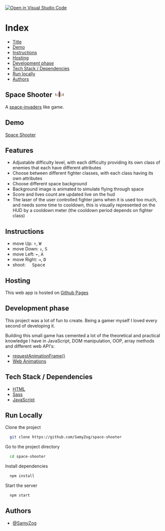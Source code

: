 [![Open in Visual Studio Code](https://open.vscode.dev/badges/open-in-vscode.svg)](https://open.vscode.dev/organization/repository)

# Index
-   [Title](#title)
-   [Demo](#demo)
-   [Instructions](#instructions)
-   [Hosting](#host)
-   [Development phase](#dev-phase)
-   [Tech Stack / Dependencies](#deps)
-   [Run locally](#run)
-   [Authors](#authors)

<h2 id="title">Space Shooter&nbsp;&nbsp;<img src="src/assets/fighter/red.png" height="20"/></h2>

A [space-invaders](https://en.wikipedia.org/wiki/Space_Invaders) like game.

<h2 id="demo">Demo</h2>

[Space Shooter](https://samyzog.github.io/space-shooter/)

<h2 id="features">Features</h2>

-   Adjustable difficulty level, with each difficulty providing its own class of enemies that each have different
    attributes
-   Choose between different fighter classes, with each class having its own attributes
-   Choose different space background
-   Background image is animated to simulate flying through space
-   Score and lives count are updated live on the hud
-   The laser of the user controlled fighter jams when it is used too much, and needs some time to cooldown, this is
    visually represented on the HUD by a cooldown meter (the cooldown period depends on fighter class)

<h2 id="demo">Instructions</h2>

-   move Up: <kbd>&#8593;</kbd>, <kbd>W</kbd>
-   move Down: <kbd>&#8595;</kbd>, <kbd>S</kbd>
-   move Left: <kbd>&#8592;</kbd>, <kbd>A</kbd>
-   move Right: <kbd>&#8594;</kbd>, <kbd>D</kbd>
-   shoot: <kbd>&nbsp;&nbsp;Space&nbsp;&nbsp;</kbd>

<h2 id="host">Hosting</h2>

This web app is hosted on [Github Pages](https://pages.github.com/)

<h2 id="dev-phase">Development phase</h2>

This project was a lot of fun to create. Being a gamer myself I loved every second of developing it.

Building this small game has cemented a lot of the theoretical and practical knowledge I have in JavaScript, DOM
manipulation, OOP, array methods and different web API's:

-   [requestAnimationFrame()](https://developer.mozilla.org/en-US/docs/Web/API/window/requestAnimationFrame)
-   [Web Animations](https://developer.mozilla.org/en-US/docs/Web/API/Web_Animations_API)

<h2 id="deps">Tech Stack / Dependencies</h2>

-   [HTML](#)
-   [Sass](https://sass-lang.com/)
-   [JavaScript](#)

<h2 id="run">Run Locally</h2>

Clone the project

```bash
  git clone https://github.com/SamyZog/space-shooter
```

Go to the project directory

```bash
  cd space-shooter
```

Install dependencies

```bash
  npm install
```

Start the server

```bash
  npm start
```

<h2 id="authors">Authors</h2>

-   [@SamyZog](https://www.github.com/SamyZog)
